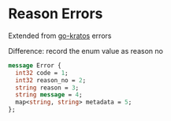 # Reason Errors

Extended from [go-kratos](https://github.com/go-kratos/kratos) errors

Difference: record the enum value as reason no
```proto
message Error {
  int32 code = 1;
  int32 reason_no = 2;
  string reason = 3;
  string message = 4;
  map<string, string> metadata = 5;
};
```
